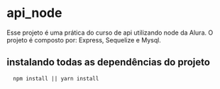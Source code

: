 # api_node
Esse projeto é uma prática do curso de api utilizando node da Alura. O projeto é composto por: Express, Sequelize e Mysql.

## instalando todas as dependências do projeto
```
  npm install || yarn install
```
